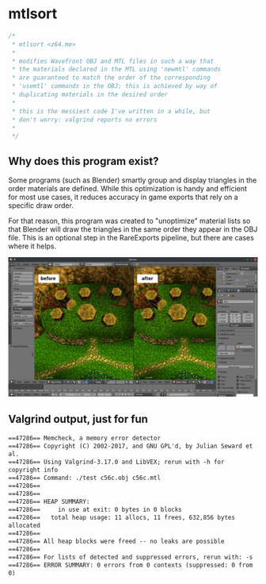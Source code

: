 # mtlsort

```c
/* 
 * mtlsort <z64.me>
 *
 * modifies Wavefront OBJ and MTL files in such a way that
 * the materials declared in the MTL using 'newmtl' commands
 * are guaranteed to match the order of the corresponding
 * 'usemtl' commands in the OBJ; this is achieved by way of
 * duplicating materials in the desired order
 *
 * this is the messiest code I've written in a while, but
 * don't worry: valgrind reports no errors
 *
 */
```

## Why does this program exist?

Some programs (such as Blender) smartly group and display triangles in the order materials are defined.
While this optimization is handy and efficient for most use cases, it reduces accuracy in game exports
that rely on a specific draw order.

For that reason, this program was created to "unoptimize" material lists so that Blender will draw
the triangles in the same order they appear in the OBJ file. This is an optional step in the RareExports
pipeline, but there are cases where it helps.

![screenshot](screenshot.jpg)

## Valgrind output, just for fun

```
==47286== Memcheck, a memory error detector
==47286== Copyright (C) 2002-2017, and GNU GPL'd, by Julian Seward et al.
==47286== Using Valgrind-3.17.0 and LibVEX; rerun with -h for copyright info
==47286== Command: ./test c56c.obj c56c.mtl
==47286== 
==47286== 
==47286== HEAP SUMMARY:
==47286==     in use at exit: 0 bytes in 0 blocks
==47286==   total heap usage: 11 allocs, 11 frees, 632,856 bytes allocated
==47286== 
==47286== All heap blocks were freed -- no leaks are possible
==47286== 
==47286== For lists of detected and suppressed errors, rerun with: -s
==47286== ERROR SUMMARY: 0 errors from 0 contexts (suppressed: 0 from 0)
```
